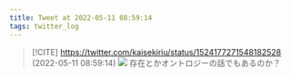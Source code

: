 ```yaml
---
title: Tweet at 2022-05-11 08:59:14
tags: twitter_log
---
```


> [!CITE] https://twitter.com/kaisekiriu/status/1524177271548182528 (2022-05-11 08:59:14)
> ![](https://twitter.com/kaisekiriu/status/1524177271548182528)
> 存在とかオントロジーの話でもあるのか？
